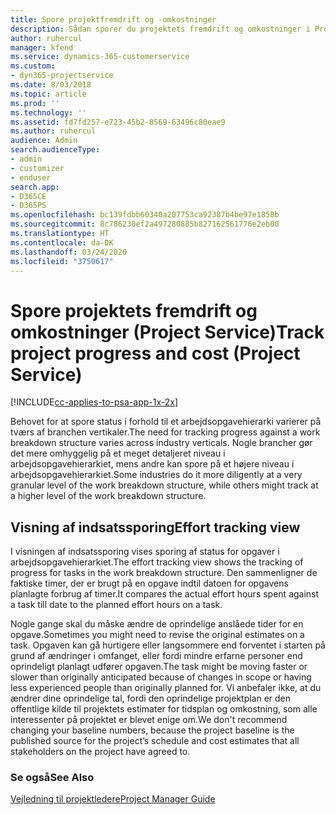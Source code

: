 ```yaml
---
title: Spore projektfremdrift og -omkostninger
description: Sådan sporer du projektets fremdrift og omkostninger i Project Service
author: ruhercul
manager: kfend
ms.service: dynamics-365-customerservice
ms.custom:
- dyn365-projectservice
ms.date: 8/03/2018
ms.topic: article
ms.prod: ''
ms.technology: ''
ms.assetid: fd7fd257-e723-45b2-8569-63496c80eae9
ms.author: ruhercul
audience: Admin
search.audienceType:
- admin
- customizer
- enduser
search.app:
- D365CE
- D365PS
ms.openlocfilehash: bc139fdbb60340a207753ca92387b4be97e1858b
ms.sourcegitcommit: 8c786230ef2a497280885b827162561776e2eb00
ms.translationtype: HT
ms.contentlocale: da-DK
ms.lasthandoff: 03/24/2020
ms.locfileid: "3750617"
---
```

# <a name="track-project-progress-and-cost-project-service"></a><span data-ttu-id="0e67e-103">Spore projektets fremdrift og omkostninger (Project Service)</span><span class="sxs-lookup"><span data-stu-id="0e67e-103">Track project progress and cost (Project Service)</span></span>

[!INCLUDE[cc-applies-to-psa-app-1x-2x](../includes/cc-applies-to-psa-app-1x-2x.md)]

<span data-ttu-id="0e67e-104">Behovet for at spore status i forhold til et arbejdsopgavehierarki varierer på tværs af branchen vertikaler.</span><span class="sxs-lookup"><span data-stu-id="0e67e-104">The need for tracking progress against a work breakdown structure varies across industry verticals.</span></span> <span data-ttu-id="0e67e-105">Nogle brancher gør det mere omhyggelig på et meget detaljeret niveau i arbejdsopgavehierarkiet, mens andre kan spore på et højere niveau i arbejdsopgavehierarkiet.</span><span class="sxs-lookup"><span data-stu-id="0e67e-105">Some industries do it more diligently at a very granular level of the work breakdown structure, while others might track at a higher level of the work breakdown structure.</span></span>  
  
## <a name="effort-tracking-view"></a><span data-ttu-id="0e67e-106">Visning af indsatssporing</span><span class="sxs-lookup"><span data-stu-id="0e67e-106">Effort tracking view</span></span>  
<span data-ttu-id="0e67e-107">I visningen af indsatssporing vises sporing af status for opgaver i arbejdsopgavehierarkiet.</span><span class="sxs-lookup"><span data-stu-id="0e67e-107">The effort tracking view shows the tracking of progress for tasks in the work breakdown structure.</span></span> <span data-ttu-id="0e67e-108">Den sammenligner de faktiske timer, der er brugt på en opgave indtil datoen for opgavens planlagte forbrug af timer.</span><span class="sxs-lookup"><span data-stu-id="0e67e-108">It compares the actual effort hours spent against a task till date to the planned effort hours on a task.</span></span>  
  
<span data-ttu-id="0e67e-109">Nogle gange skal du måske ændre de oprindelige anslåede tider for en opgave.</span><span class="sxs-lookup"><span data-stu-id="0e67e-109">Sometimes you might need to revise the original estimates on a task.</span></span> <span data-ttu-id="0e67e-110">Opgaven kan gå hurtigere eller langsommere end forventet i starten på grund af ændringer i omfanget, eller fordi mindre erfarne personer end oprindeligt planlagt udfører opgaven.</span><span class="sxs-lookup"><span data-stu-id="0e67e-110">The task might be moving faster or slower than originally anticipated because of changes in scope or having less experienced people than originally planned for.</span></span> <span data-ttu-id="0e67e-111">Vi anbefaler ikke, at du ændrer dine oprindelige tal, fordi den oprindelige projektplan er den offentlige kilde til projektets estimater for tidsplan og omkostning, som alle interessenter på projektet er blevet enige om.</span><span class="sxs-lookup"><span data-stu-id="0e67e-111">We don't recommend changing your baseline numbers, because the project baseline is the published source for the project’s schedule and cost estimates that all stakeholders on the project have agreed to.</span></span>  
  
### <a name="see-also"></a><span data-ttu-id="0e67e-112">Se også</span><span class="sxs-lookup"><span data-stu-id="0e67e-112">See Also</span></span>  
 [<span data-ttu-id="0e67e-113">Vejledning til projektledere</span><span class="sxs-lookup"><span data-stu-id="0e67e-113">Project Manager Guide</span></span>](../project-service/project-manager-guide.md)
